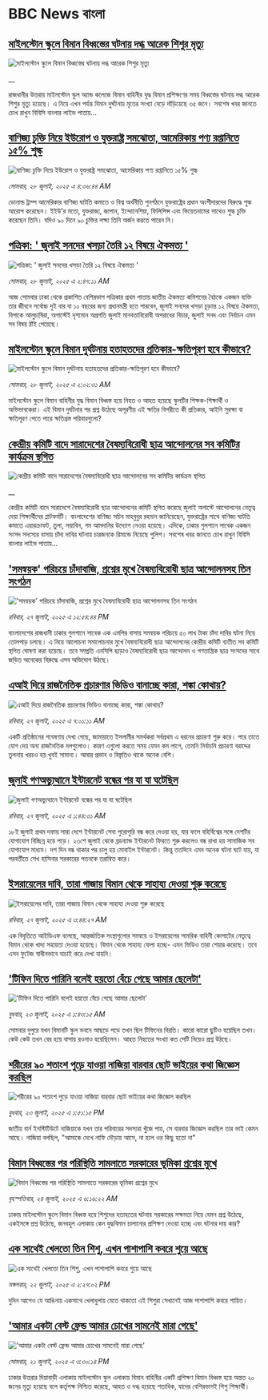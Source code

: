 # BBC News বাংলা## [মাইলস্টোন স্কুলে বিমান বিধ্বস্তের ঘটনায় দগ্ধ আরেক শিশুর মৃত্যু](https://www.bbc.co.uk/bengali/live/c4gjl88p55wt?at_campaign=githubrss)![মাইলস্টোন স্কুলে বিমান বিধ্বস্তের ঘটনায় দগ্ধ আরেক শিশুর মৃত্যু](https://ichef.bbci.co.uk/ace/standard/240/cpsprodpb/fdc2/live/751c3f20-6b70-11f0-af20-030418be2ca5.png)__রাজধানীর উত্তরায় মাইলস্টোন স্কুল অ্যান্ড কলেজে বিমান বাহিনীর যুদ্ধ বিমান প্রশিক্ষণের সময় বিধ্বস্তের ঘটনায় দগ্ধ আরেক শিশুর মৃত্যু হয়েছে। এ নিয়ে এখন পর্যন্ত বিমান দুর্ঘটনায় মৃতের সংখ্যা বেড়ে দাঁড়িয়েছে ৩৫ জনে। সবশেষ খবর জানতে চোখ রাখুন বিবিসি বাংলার লাইভ পাতায়...## [বাণিজ্য চুক্তি নিয়ে ইউরোপ ও যুক্তরাষ্ট্র সমঝোতা, আমেরিকায় পণ্য রপ্তানিতে ১৫% শুল্ক](https://www.bbc.com/bengali/articles/c0j9wzzevwqo?at_campaign=githubrss)![বাণিজ্য চুক্তি নিয়ে ইউরোপ ও যুক্তরাষ্ট্র সমঝোতা, আমেরিকায় পণ্য রপ্তানিতে ১৫% শুল্ক](https://ichef.bbci.co.uk/ace/ws/240/cpsprodpb/61c1/live/e9b39480-6b63-11f0-8dbd-f3d32ebd3327.jpg)_সোমবার, ২৮ জুলাই, ২০২৫ এ ৪:৩৬:৪৪ AM_ডোনাল্ড ট্রাম্প আমেরিকার বাণিজ্য ঘাটতি কমাতে ও বিশ্ব অর্থনীতি পুনর্গঠনে যুক্তরাষ্ট্রের প্রধান অংশীদারদের বিরুদ্ধে শুল্ক আরোপ করেছেন। ইইউ'র মতো, যুক্তরাজ্য, জাপান, ইন্দোনেশিয়া, ফিলিপিন্স এবং ভিয়েতনামের সাথেও শুল্ক চুক্তি করেছেন তিনি। যদিও ৯০ দিনে ৯০ চুক্তির লক্ষ্য তিনি অর্জন করতে পারেন নি।## [পত্রিকা: ' জুলাই সনদের খসড়া তৈরি ১২ বিষয়ে ঐকমত্য '](https://www.bbc.com/bengali/articles/c4g0q71p54yo?at_campaign=githubrss)![পত্রিকা: ' জুলাই সনদের খসড়া তৈরি ১২ বিষয়ে ঐকমত্য '](https://ichef.bbci.co.uk/ace/ws/240/cpsprodpb/8183/live/7e82a2b0-6b58-11f0-8e2a-df7ae228fa2b.jpg)_সোমবার, ২৮ জুলাই, ২০২৫ এ ২:৪৭:১১ AM_আজ সোমবার ঢাকা থেকে প্রকাশিত বেশিরভাগ পত্রিকার প্রথম পাতায় জাতীয় ঐকমত্য কমিশনের বৈঠকে একজন ব্যক্তি তার জীবনে সর্বোচ্চ দুই বার বা ১০ বছরের জন্য প্রধানমন্ত্রী হতে পারবেন, জুলাই সনদের খসড়া চূড়ান্ত ১২ বিষয়ে ঐকমত্য, বিপাকে আলুচাষিরা, অগাস্টেই দৃশ্যমান অগ্রগতি জুলাই মানবতাবিরোধী অপরাধের বিচার, জুলাই সনদ এবং নির্বাচন এমন সব বিষয় ঠাঁই পেয়েছে।## [মাইলস্টোন স্কুলে বিমান দুর্ঘটনায় হতাহতদের প্রতিকার-ক্ষতিপূরণ হবে কীভাবে?](https://www.bbc.com/bengali/articles/c1jnln24gwdo?at_campaign=githubrss)![মাইলস্টোন স্কুলে বিমান দুর্ঘটনায় হতাহতদের প্রতিকার-ক্ষতিপূরণ হবে কীভাবে?](https://ichef.bbci.co.uk/ace/ws/240/cpsprodpb/0646/live/155df3b0-6ae1-11f0-89ea-4d6f9851f623.jpg)_সোমবার, ২৮ জুলাই, ২০২৫ এ ২:০২:৩১ AM_মাইলস্টোন স্কুলে বিমান বাহিনীর যুদ্ধ বিমান বিধ্বস্ত হয়ে নিহত ও আহত হয়েছে স্কুলটির শিক্ষক-শিক্ষার্থী ও অভিভাবকেরা। এই বিমান দুর্ঘটনার পর প্রশ্ন উঠেছে অপূরণীয় এই ক্ষতির বিপরীতে কী প্রতিকার, আইনি সুরক্ষা বা ক্ষতিপূরণ পেতে পারে ক্ষতিগ্রস্ত পরিবারগুলো?## [কেন্দ্রীয় কমিটি বাদে সারাদেশের বৈষম্যবিরোধী ছাত্র আন্দোলনের সব কমিটির কার্যক্রম স্থগিত](https://www.bbc.co.uk/bengali/live/cewylp8zp50t?at_campaign=githubrss)![কেন্দ্রীয় কমিটি বাদে সারাদেশের বৈষম্যবিরোধী ছাত্র আন্দোলনের সব কমিটির কার্যক্রম স্থগিত](https://ichef.bbci.co.uk/ace/standard/240/cpsprodpb/7032/live/559074a0-6ae9-11f0-8dbd-f3d32ebd3327.jpg)__কেন্দ্রীয় কমিটি বাদে সারাদেশে বৈষম্যবিরোধী ছাত্র আন্দোলনের কমিটি স্থগিত করেছে জুলাই অগাস্টে আন্দোলনের নেতৃত্ব দেয়া শিক্ষার্থীদের প্লাটফর্মটি। বাংলাদেশের বাণিজ্য সচিব মাহবুবুর রহমান জানিয়েছেন, যুক্তরাষ্ট্রের সাথে বাণিজ্য ঘাটতি কমাতে এয়ারক্রাফট, তুলা, সয়াবিন, গম আমদানির উদ্যোগ নেওয়া হয়েছে। এদিকে, ঢাকার গুলশানে সাবেক একজন সংসদ সদস্যের বাসায় চাঁদা দাবির ঘটনায় চারজনকে রিমান্ডে নিয়েছে পুলিশ। সবশেষ খবর জানতে চোখ রাখুন বিবিসি বাংলার লাইভ পাতায়...## ['সমন্বয়ক' পরিচয়ে চাঁদাবাজি, প্রশ্নের মুখে বৈষম্যবিরোধী ছাত্র আন্দোলনসহ তিন সংগঠন ](https://www.bbc.com/bengali/articles/cx29eq9vwywo?at_campaign=githubrss)!['সমন্বয়ক' পরিচয়ে চাঁদাবাজি, প্রশ্নের মুখে বৈষম্যবিরোধী ছাত্র আন্দোলনসহ তিন সংগঠন ](https://ichef.bbci.co.uk/ace/ws/240/cpsprodpb/b393/live/158b61c0-6ae0-11f0-af20-030418be2ca5.jpg)_রবিবার, ২৭ জুলাই, ২০২৫ এ ১২:৫৪:৪৪ PM_বাংলাদেশের রাজধানী ঢাকার গুলশানে সাবেক এক এমপির বাসায় সমন্বয়ক পরিচয়ে ৫০ লাখ টাকা চাঁদা দাবির ঘটনা নিয়ে তোলপাড় চলছে। এ নিয়ে আলোচনা সমালোচনার মুখে বৈষম্যবিরোধী ছাত্র আন্দোলনের কেন্দ্রীয় কমিটি ব্যতীত সব কমিটি স্থগিত ঘোষণা করা হয়েছে। তবে সম্প্রতি এনসিপি ছাড়াও বৈষম্যবিরোধী ছাত্র আন্দোলন ও গণতান্ত্রিক ছাত্র সংসদের সাথে জড়িত অনেকের বিরুদ্ধে এসব অভিযোগ উঠছে।## [এআই দিয়ে রাজনৈতিক প্রচারণার ভিডিও বানাচ্ছে কারা, শঙ্কা কোথায়?](https://www.bbc.com/bengali/articles/c9qxq3dejl0o?at_campaign=githubrss)![এআই দিয়ে রাজনৈতিক প্রচারণার ভিডিও বানাচ্ছে কারা, শঙ্কা কোথায়?](https://ichef.bbci.co.uk/ace/ws/240/cpsprodpb/3970/live/eeb04e30-694f-11f0-8dbd-f3d32ebd3327.jpg)_রবিবার, ২৭ জুলাই, ২০২৫ এ ৭:০১:১১ AM_একটি প্রতিষ্ঠানের গবেষণায় দেখা গেছে, জামায়াতে ইসলামীর সমর্থকরা সর্বপ্রথম এ ধরনের প্রচারণা শুরু করে। পরে তাতে যোগ দেয় অন্য রাজনৈতিক দলগুলোও। কারণ এগুলো করতে সময় যেমন কম লাগে, তেমনি নির্বাচনি প্রচারণা বরাদ্দের তুলনায় খরচও হয় খুবই সামান্য। আবার প্রভাব ও বিস্তৃতিও থাকে অনেক বেশি।## [জুলাই গণঅভ্যুত্থানে ইন্টারনেট বন্ধের পর যা যা ঘটেছিল](https://www.bbc.com/bengali/articles/cqle3210n9ko?at_campaign=githubrss)![জুলাই গণঅভ্যুত্থানে ইন্টারনেট বন্ধের পর যা যা ঘটেছিল](https://ichef.bbci.co.uk/ace/ws/240/cpsprodpb/61b1/live/e59b45d0-6aa2-11f0-8137-137da30f7338.jpg)_রবিবার, ২৭ জুলাই, ২০২৫ এ ১:৪৪:৩১ AM_১৮ই জুলাই প্রথম দফায় সারা দেশে ইন্টারনেট সেবা পুরোপুরি বন্ধ করে দেওয়া হয়, যার ফলে বহির্বিশ্বের সঙ্গে দেশটির যোগাযোগ বিচ্ছিন্ন হয়ে পড়ে। ২৩শে জুলাই থেকে ব্রডব্যান্ড ইন্টারনেট ফিরতে শুরু করলেও বন্ধ রাখা হয় সামাজিক সব যোগাযোগ মাধ্যম। দশ দিন বন্ধ থাকার পর চালু হয় মোবাইল ইন্টারনেট। কিন্তু ততদিনে এমন অনেক ঘটনা ঘটে যায়, যা পরবর্তীতে শেখ হাসিনার সরকারের পতনকে তরান্বিত করে।## [ইসরায়েলের দাবি, তারা গাজায় বিমান থেকে সাহায্য দেওয়া শুরু করেছে](https://www.bbc.com/bengali/articles/c620rl52ylgo?at_campaign=githubrss)![ইসরায়েলের দাবি, তারা গাজায় বিমান থেকে সাহায্য দেওয়া শুরু করেছে](https://ichef.bbci.co.uk/ace/ws/240/cpsprodpb/2800/live/72a1c0c0-6a95-11f0-8dbd-f3d32ebd3327.jpg)_রবিবার, ২৭ জুলাই, ২০২৫ এ ৩:৪৪:২৭ AM_এক বিবৃতিতে আইডিএফ বলেছে, আন্তর্জাতিক সংস্থাগুলোর সমন্বয়ে ও ইসরায়েলের সামরিক বাহিনী কোগাটের নেতৃত্বে বিমান থেকে খাদ্য সহায়তা দেওয়া হয়েছে। বিমান থেকে সাহায্য ফেলা হচ্ছে- এমন ভিডিও তারা শেয়ার করেছে। তবে এসব ফুটেজ স্বাধীনভাবে যাচাই করে দেখা যায়নি।## ['টিফিন দিতে পারিনি বলেই হয়তো বেঁচে গেছে আমার ছেলেটা'](https://www.bbc.com/bengali/articles/c07d4n1vxl1o?at_campaign=githubrss)!['টিফিন দিতে পারিনি বলেই হয়তো বেঁচে গেছে আমার ছেলেটা'](https://ichef.bbci.co.uk/ace/ws/240/cpsprodpb/34db/live/480665e0-670d-11f0-97e0-491eb8268629.jpg)_বুধবার, ২৩ জুলাই, ২০২৫ এ ১:৪৩:১৫ AM_সোমবার দুপুরে যখন বিমানটি স্কুল ভবনে আছড়ে পড়ে তখন ছিল টিফিনের বিরতি। কারো কারো ছুটিও হয়েছিল তখন। কেউ কেউ তখন বের হয়ে বাসায় রওনাও হয়েছিলেন। আহত নিহতের সংখ্যা কত সেটি নিয়েও প্রশ্ন উঠছে।## [শরীরের ৯০ শতাংশ পুড়ে যাওয়া নাজিয়া বারবার ছোট ভাইয়ের কথা জিজ্ঞেস করছিল](https://www.bbc.com/bengali/articles/cg75lydvjj4o?at_campaign=githubrss)![শরীরের ৯০ শতাংশ পুড়ে যাওয়া নাজিয়া বারবার ছোট ভাইয়ের কথা জিজ্ঞেস করছিল](https://ichef.bbci.co.uk/ace/ws/240/cpsprodpb/de08/live/5b08d890-67c5-11f0-bdb3-2fec70b719ae.jpg)_বুধবার, ২৩ জুলাই, ২০২৫ এ ১:৫১:১৫ PM_জাতীয় বার্ন ইনস্টিটিউটে নাজিয়াকে যখন তার পরিবারের সদস্যরা খুঁজে পায়, সে বারবার জিজ্ঞেস করছিল তার ভাই কেমন আছে। নাজিয়া বলছিল, "আমাকে দেখে নাফি দৌড়ায় আসে, না হলে ওর কিছু হতো না"## [বিমান বিধ্বস্তের পর পরিস্থিতি সামলাতে সরকারের ভূমিকা প্রশ্নের মুখে](https://www.bbc.com/bengali/articles/cp3le0l82eko?at_campaign=githubrss)![বিমান বিধ্বস্তের পর পরিস্থিতি সামলাতে সরকারের ভূমিকা প্রশ্নের মুখে](https://ichef.bbci.co.uk/ace/ws/240/cpsprodpb/4b48/live/726de4b0-6812-11f0-89ea-4d6f9851f623.jpg)_বৃহস্পতিবার, ২৪ জুলাই, ২০২৫ এ ৬:১৬:২২ AM_ঢাকায় মাইলস্টোন স্কুলে বিমান বিধ্বস্ত হয়ে শিশুদের হতাহতের ঘটনায় সরকারের সক্ষমতা নিয়ে যেমন প্রশ্ন উঠেছে, একইসঙ্গে প্রশ্ন উঠেছে, জনবহুল এলাকায় কেন যুদ্ধবিমান চালানোর প্রশিক্ষণ দেওয়া হচ্ছে এবং ঘটনার দায় কার?## [এক সাথেই খেলতো তিন শিশু, এখন পাশাপাশি কবরে শুয়ে আছে](https://www.bbc.com/bengali/articles/c75r2n3gwr9o?at_campaign=githubrss)![এক সাথেই খেলতো তিন শিশু, এখন পাশাপাশি কবরে শুয়ে আছে](https://ichef.bbci.co.uk/ace/ws/240/cpsprodpb/fb31/live/e29d7c60-6703-11f0-8dbd-f3d32ebd3327.jpg)_মঙ্গলবার, ২২ জুলাই, ২০২৫ এ ২:২৭:০২ PM_দুদিন আগেও যে আঙিনায় একসাথে খেলাধুলায় মেতে থাকতো এই শিশুরা সেখানেই আজ পাশাপাশি কবরে শায়িত।## ['আমার একটা বেস্ট ফ্রেন্ড আমার চোখের সামনেই মারা গেছে'](https://www.bbc.com/bengali/articles/cdjxv2me41no?at_campaign=githubrss)!['আমার একটা বেস্ট ফ্রেন্ড আমার চোখের সামনেই মারা গেছে'](https://ichef.bbci.co.uk/ace/ws/240/cpsprodpb/da06/live/5342e3e0-6643-11f0-af20-030418be2ca5.jpg)_সোমবার, ২১ জুলাই, ২০২৫ এ ৩:৩০:১৪ PM_ঢাকার উত্তরার দিয়াবাড়ী এলাকায় মাইলস্টোন স্কুল এলাকায় বিমান বাহিনীর একটি প্রশিক্ষণ বিমান বিধ্বস্ত হয়ে অন্তত ২০ জনের মৃত্যু হয়েছে বলে কর্তৃপক্ষ নিশ্চিত করেছে, আহত ও দগ্ধ হয়েছে শতাধিক, যাদের বেশিরভাগই শিশু শিক্ষার্থী।